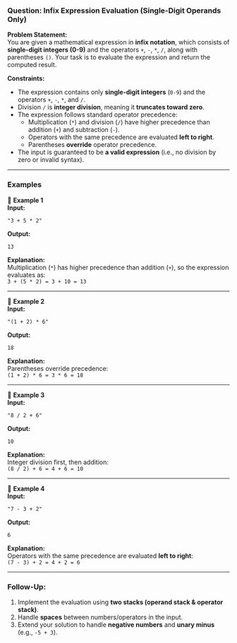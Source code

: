 ### **Question: Infix Expression Evaluation (Single-Digit Operands Only)**  

**Problem Statement:**  
You are given a mathematical expression in **infix notation**, which consists of **single-digit integers (0-9)** and the operators `+`, `-`, `*`, `/`, along with parentheses `()`. Your task is to evaluate the expression and return the computed result.  

**Constraints:**  
- The expression contains only **single-digit integers** (`0-9`) and the operators `+`, `-`, `*`, and `/`.  
- Division `/` is **integer division**, meaning it **truncates toward zero**.  
- The expression follows standard operator precedence:  
  - Multiplication (`*`) and division (`/`) have higher precedence than addition (`+`) and subtraction (`-`).  
  - Operators with the same precedence are evaluated **left to right**.  
  - Parentheses **override** operator precedence.  
- The input is guaranteed to be **a valid expression** (i.e., no division by zero or invalid syntax).  

---  

### **Examples**  

🔹 **Example 1**  
**Input:**  
```
"3 + 5 * 2"
```  
**Output:**  
```
13
```  
**Explanation:**  
Multiplication (`*`) has higher precedence than addition (`+`), so the expression evaluates as:  
`3 + (5 * 2) = 3 + 10 = 13`  

---  

🔹 **Example 2**  
**Input:**  
```
"(1 + 2) * 6"
```  
**Output:**  
```
18
```  
**Explanation:**  
Parentheses override precedence:  
`(1 + 2) * 6 = 3 * 6 = 18`  

---  

🔹 **Example 3**  
**Input:**  
```
"8 / 2 + 6"
```  
**Output:**  
```
10
```  
**Explanation:**  
Integer division first, then addition:  
`(8 / 2) + 6 = 4 + 6 = 10`  

---  

🔹 **Example 4**  
**Input:**  
```
"7 - 3 + 2"
```  
**Output:**  
```
6
```  
**Explanation:**  
Operators with the same precedence are evaluated **left to right**:  
`(7 - 3) + 2 = 4 + 2 = 6`  

---  

### **Follow-Up:**  
1. Implement the evaluation using **two stacks (operand stack & operator stack)**.  
2. Handle **spaces** between numbers/operators in the input.  
3. Extend your solution to handle **negative numbers** and **unary minus** (e.g., `-5 + 3`).  
